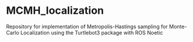 # MCMH_localization
Repository for implementation of Metropolis-Hastings sampling for Monte-Carlo Localization using the Turtlebot3 package with ROS Noetic
